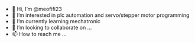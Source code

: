 - 👋 Hi, I’m @meofifi23
- 👀 I’m interested in plc automation and servo/stepper motor programming
- 🌱 I’m currently learning mechatronic
- 💞️ I’m looking to collaborate on ...
- 📫 How to reach me ...

<!---
meofifi23/meofifi23 is a ✨ special ✨ repository because its `README.md` (this file) appears on your GitHub profile.
You can click the Preview link to take a look at your changes.
--->
